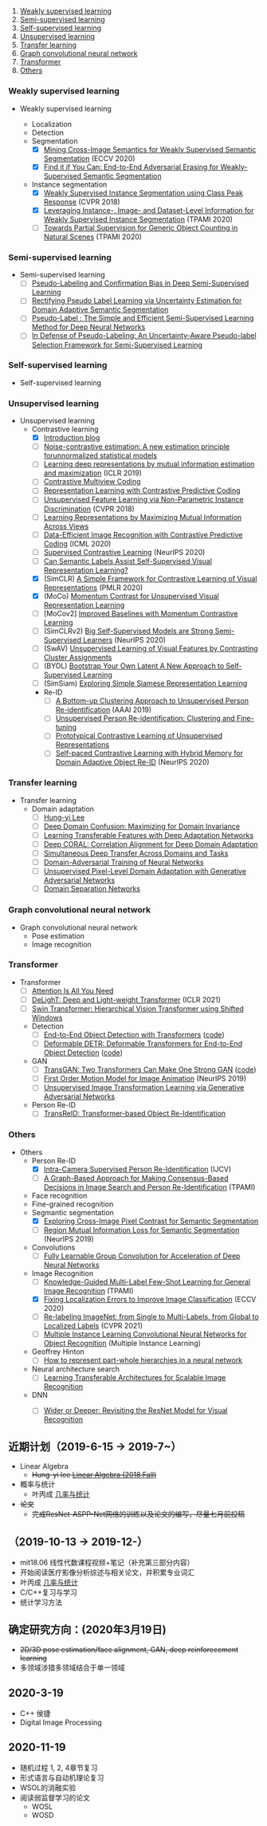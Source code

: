 ##
1. [Weakly supervised learning](#Weakly-supervised-learning)
2. [Semi-supervised learning](#Semi-supervised-learning)
3. [Self-supervised learning](#Self-supervised-learning)
4. [Unsupervised learning](#Unsupervised-learning)
5. [Transfer learning ](#Transfer-learning )
6. [Graph convolutional neural network](#Graph-convolutional-neural-network)
7. [Transformer](#Transformer)
8. [Others](#Others)
### Weakly supervised learning
  - Weakly supervised learning <image-level>
    - Localization
    - Detection
    - Segmentation
      - [X] [Mining Cross-Image Semantics for Weakly Supervised Semantic Segmentation](https://arxiv.org/pdf/2007.01947.pdf) (ECCV 2020)
      - [X] [Find it if You Can: End-to-End Adversarial Erasing for Weakly-Supervised Semantic Segmentation](https://arxiv.org/abs/2011.04626)
    - Instance segmentation
      - [X] [Weakly Supervised Instance Segmentation using Class Peak Response](https://openaccess.thecvf.com/content_cvpr_2018/papers/Zhou_Weakly_Supervised_Instance_CVPR_2018_paper.pdf) (CVPR 2018)
      - [X] [Leveraging Instance-, Image- and Dataset-Level Information for Weakly Supervised Instance Segmentation](https://ieeexplore.ieee.org/abstract/document/9193980) (TPAMI 2020)
      - [ ] [Towards Partial Supervision for Generic Object Counting in Natural Scenes](https://arxiv.org/pdf/1912.06448.pdf) (TPAMI 2020)

### Semi-supervised learning
  - Semi-supervised learning
    - [ ] [Pseudo-Labeling and Confirmation Bias in Deep Semi-Supervised Learning](https://arxiv.org/abs/1908.02983)
    - [ ] [Rectifying Pseudo Label Learning via Uncertainty Estimation for Domain Adaptive Semantic Segmentation](https://arxiv.org/abs/2003.03773)
    - [ ] [Pseudo-Label : The Simple and Efficient Semi-Supervised Learning Method for Deep Neural Networks](https://www.researchgate.net/publication/280581078_Pseudo-Label_The_Simple_and_Efficient_Semi-Supervised_Learning_Method_for_Deep_Neural_Networks)
    - [ ] [In Defense of Pseudo-Labeling: An Uncertainty-Aware Pseudo-label Selection Framework for Semi-Supervised Learning](https://arxiv.org/abs/2101.06329v1)

### Self-supervised learning
  - Self-supervised learning

### Unsupervised learning
  - Unsupervised learning
    - Contrastive learning
      - [X] [Introduction blog](https://ankeshanand.com/blog/2020/01/26/contrative-self-supervised-learning.html)
      - [ ] [Noise-contrastive estimation: A new estimation principle forunnormalized statistical models](http://proceedings.mlr.press/v9/gutmann10a/gutmann10a.pdf)
      - [ ] [Learning deep representations by mutual information estimation and maximization](https://arxiv.org/abs/1808.06670) (ICLR 2019)
      - [ ] [Contrastive Multiview Coding](https://arxiv.org/abs/1906.05849)
      - [ ] [Representation Learning with Contrastive Predictive Coding](https://arxiv.org/abs/1807.03748)
      - [ ] [Unsupervised Feature Learning via Non-Parametric Instance Discrimination](https://openaccess.thecvf.com/content_cvpr_2018/papers/Wu_Unsupervised_Feature_Learning_CVPR_2018_paper.pdf) (CVPR 2018)
      - [ ] [Learning Representations by Maximizing Mutual Information Across Views](https://arxiv.org/abs/1906.00910)
      - [ ] [Data-Efficient Image Recognition with Contrastive Predictive Coding](https://arxiv.org/pdf/1905.09272.pdf) (ICML 2020)
      - [ ] [Supervised Contrastive Learning](https://arxiv.org/abs/2004.11362) (NeurIPS 2020)
      - [ ] [Can Semantic Labels Assist Self-Supervised Visual Representation Learning?](https://arxiv.org/pdf/2011.08621.pdf)
      - [X] (SimCLR) [A Simple Framework for Contrastive Learning of Visual Representations](https://arxiv.org/abs/2002.05709) (PMLR 2020)
      - [X] (MoCo) [Momentum Contrast for Unsupervised Visual Representation Learning](https://arxiv.org/abs/1911.05722v3)
      - [ ] [MoCov2] [Improved Baselines with Momentum Contrastive Learning](https://arxiv.org/pdf/2003.04297.pdf)
      - [ ] (SimCLRv2) [Big Self-Supervised Models are Strong Semi-Supervised Learners](https://proceedings.neurips.cc/paper/2020/file/fcbc95ccdd551da181207c0c1400c655-Paper.pdf) (NeurIPS 2020)
      - [ ] (SwAV) [Unsupervised Learning of Visual Features by Contrasting Cluster Assignments](https://arxiv.org/pdf/2006.09882.pdf)
      - [ ] (BYOL) [Bootstrap Your Own Latent A New Approach to Self-Supervised Learning](https://arxiv.org/pdf/2006.07733.pdf)
      - [ ] (SimSiam) [Exploring Simple Siamese Representation Learning](https://arxiv.org/pdf/2011.10566.pdf)
      - Re-ID
        - [ ] [A Bottom-up Clustering Approach to Unsupervised Person Re-identification](https://vana77.github.io/vana77.github.io/images/AAAI19.pdf) (AAAI 2019)
        - [ ] [Unsupervised Person Re-identification: Clustering and Fine-tuning](https://arxiv.org/pdf/1705.10444.pdf)
        - [ ] [Prototypical Contrastive Learning of Unsupervised Representations](https://arxiv.org/pdf/2101.11939.pdf)
        - [ ] [Self-paced Contrastive Learning with Hybrid Memory for Domain Adaptive Object Re-ID](https://proceedings.neurips.cc/paper/2020/file/821fa74b50ba3f7cba1e6c53e8fa6845-Paper.pdf) (NeurIPS 2020)

### Transfer learning 
  - Transfer learning 
    - Domain adaptation
      - [ ] [Hung-yi Lee](https://drive.google.com/file/d/15wlfUtTmnb4cEAHZtNJ9_jJE26nSNhAX/view)
      - [ ] [Deep Domain Confusion: Maximizing for Domain Invariance](https://arxiv.org/pdf/1412.3474.pdf)
      - [ ] [Learning Transferable Features with Deep Adaptation Networks](https://arxiv.org/pdf/1502.02791.pdf)
      - [ ] [Deep CORAL: Correlation Alignment for Deep Domain Adaptation](https://arxiv.org/pdf/1607.01719.pdf)
      - [ ] [Simultaneous Deep Transfer Across Domains and Tasks](https://arxiv.org/abs/1510.02192)
      - [ ] [Domain-Adversarial Training of Neural Networks](https://arxiv.org/abs/1505.07818)
      - [ ] [Unsupervised Pixel-Level Domain Adaptation with Generative Adversarial Networks](https://arxiv.org/abs/1612.05424)
      - [ ] [Domain Separation Networks](https://arxiv.org/abs/1608.06019)

### Graph convolutional neural network
  - Graph convolutional neural network
    - Pose estimation
    - Image recognition

### Transformer
  - Transformer
    - [ ] [Attention Is All You Need](https://arxiv.org/abs/1706.03762v5)
    - [ ] [DeLighT: Deep and Light-weight Transformer](https://arxiv.org/abs/2008.00623) (ICLR 2021)
    - [ ] [Swin Transformer: Hierarchical Vision Transformer using Shifted Windows](https://arxiv.org/pdf/2103.14030.pdf)
    - Detection
      - [ ] [End-to-End Object Detection with Transformers](https://arxiv.org/abs/2005.12872) ([code](https://github.com/facebookresearch/detr))
      - [ ] [Deformable DETR: Deformable Transformers for End-to-End Object Detection](https://arxiv.org/abs/2010.04159) ([code](https://github.com/fundamentalvision/Deformable-DETR))
    - GAN
      - [ ] [TransGAN: Two Transformers Can Make One Strong GAN](https://arxiv.org/abs/2102.07074) ([code](https://github.com/VITA-Group/TransGAN))
      - [ ] [First Order Motion Model for Image Animation](https://papers.nips.cc/paper/2019/file/31c0b36aef265d9221af80872ceb62f9-Paper.pdf) (NeurIPS 2019)
      - [ ] [Unsupervised Image Transformation Learning via Generative Adversarial Networks](https://arxiv.org/abs/2103.07751)
    - Person Re-ID
      - [ ] [TransReID: Transformer-based Object Re-Identification](https://arxiv.org/pdf/2102.04378.pdf)

### Others
  - Others
    - Person Re-ID
      - [X] [Intra-Camera Supervised Person Re-Identification](https://arxiv.org/abs/2002.05046) (IJCV)
      - [ ] [A Graph-Based Approach for Making Consensus-Based Decisions in Image Search and Person Re-Identification](https://ieeexplore.ieee.org/stamp/stamp.jsp?tp=&arnumber=8852741) (TPAMI)
    - Face recognition
    - Fine-grained recognition
    - Segmantic segmentation
      - [X] [Exploring Cross-Image Pixel Contrast for Semantic Segmentation](https://arxiv.org/abs/2101.11939)
      - [ ] [Region Mutual Information Loss for Semantic Segmentation](https://arxiv.org/pdf/1910.12037.pdf) (NeurIPS 2019)
    - Convolutions
      - [ ] [Fully Learnable Group Convolution for Acceleration of Deep Neural Networks](https://arxiv.org/pdf/1904.00346.pdf)
    - Image Recognition 
      - [ ] [Knowledge-Guided Multi-Label Few-Shot Learning for General Image Recognition](https://arxiv.org/pdf/2009.09450.pdf) (TPAMI)
      - [X] [Fixing Localization Errors to Improve Image Classification](http://www.ecva.net/papers/eccv_2020/papers_ECCV/papers/123700273.pdf) (ECCV 2020)
      - [ ] [Re-labeling ImageNet: from Single to Multi-Labels, from Global to Localized Labels](https://arxiv.org/pdf/2101.05022.pdf) (CVPR 2021)
      - [ ] [Multiple Instance Learning Convolutional Neural Networks for Object Recognition](https://arxiv.org/pdf/1610.03155.pdf) (Multiple Instance Learning)
    - Geoffrey Hinton
      - [ ] [How to represent part-whole hierarchies in a neural network](https://arxiv.org/pdf/2102.12627.pdf)
    - Neural architecture search
      - [ ] [Learning Transferable Architectures for Scalable Image Recognition](https://arxiv.org/pdf/1707.07012.pdf)
    - DNN
      - [ ] [Wider or Deeper: Revisiting the ResNet Model for Visual Recognition](https://arxiv.org/pdf/1611.10080.pdf)



## 近期计划（2019-6-15 -> 2019-7~）  
- Linear Algebra  
  - ~~Hung-yi lee [Linear Algebra (2018,Fall)](http://speech.ee.ntu.edu.tw/~tlkagk/courses_LA18.html)~~
- 概率与统计
  - 叶丙成 [几率与统计](https://www.youtube.com/watch?v=GwSEguqJj6U)
- ~~论文~~
  - ~~完成ResNet-ASPP-Net网络的训练以及论文的编写，尽量七月前投稿~~
##
## （2019-10-13 -> 2019-12-）  
- mit18.06 线性代数课程视频+笔记（补充第三部分内容）
- 开始阅读医疗影像分析综述与相关论文，并积累专业词汇
- 叶丙成 [几率与统计](https://www.youtube.com/watch?v=GwSEguqJj6U)
- C/C++复习与学习
- 统计学习方法
##
##  确定研究方向：(2020年3月19日)
  - ~~2D/3D pose estimation/face alignment, GAN, deep reinforecement learning~~
  - 多领域涉猎多领域结合于单一领域
## 
##  2020-3-19
  - C++ 侯捷
  - Digital Image Processing
  
## 2020-11-19 
  - 随机过程 1, 2, 4章节复习
  - 形式语言与自动机理论复习
  - WSOL的消融实验
  - 阅读弱监督学习的论文
    - WOSL
    - WOSD
    
